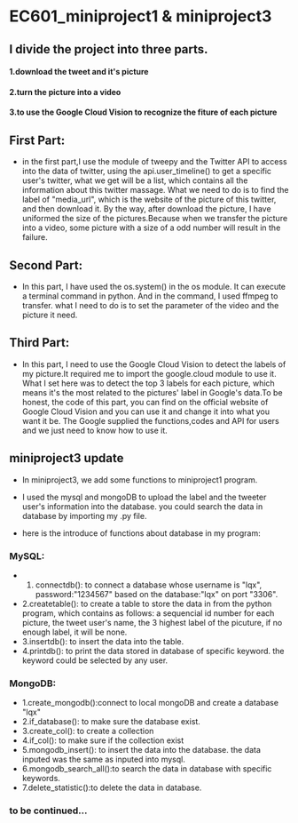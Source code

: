 # EC601_miniproject1 & miniproject3
## I divide the project into three parts.
#### 1.download the tweet and it's picture
#### 2.turn the picture into a video
#### 3.to use the Google Cloud Vision to recognize the fiture of each picture

## First Part:
- in the first part,I use the module of tweepy and the Twitter API to access into the data of twitter, using the api.user_timeline() to get a specific user's twitter, what we get will be a list, which contains all the information about this twitter massage. What we need to do is to find the label of "media_url", which is the website of the picture of this twitter, and then download it. By the way, after download the picture, I have uniformed the size of the pictures.Because when we transfer the picture into a video, some picture with a size of a odd number will result in the failure. 

## Second Part:
- In this part, I have used the os.system() in the os module. It can execute a terminal command in python. And in the command, I used ffmpeg to transfer. what I need to do is to set the parameter of the video and the picture it need.

## Third Part:
- In this part, I need to use the Google Cloud Vision to detect the labels of my picture.It required me to import the google.cloud module to use it. What I set here was to detect the top 3 labels for each picture, which means it's the most related to the pictures' label in Google's data.To be honest, the code of this part, you can find on the official website of Google Cloud Vision and you can use it and change it into what you want it be. The Google supplied the functions,codes and API for users and we just need to know how to use it.  

## miniproject3 update
- In miniproject3, we add some functions to miniproject1 program.
- I used the mysql and mongoDB to upload the label and the tweeter user's information into the database. you could search the data in database by importing my .py file.

- here is the introduce of functions about database in my program:

### MySQL:
- 1. connectdb(): to connect a database whose username is "lqx", password:"1234567" based on the database:"lqx" on port "3306".
- 2.createtable(): to create a table to store the data in from the python program, which contains as follows: a sequencial id number for each picture, the tweet user's name, the 3 highest label of the picuture, if no enough label, it will be none.
- 3.insertdb(): to insert the data into the table.
- 4.printdb(): to print the data stored in database of specific keyword. the keyword could be selected by any user.

### MongoDB:
- 1.create_mongodb():connect to local mongoDB and create a database "lqx"
- 2.if_database(): to make sure the database exist.
- 3.create_col(): to create a collection
- 4.if_col(): to make sure if the collection exist
- 5.mongodb_insert(): to insert the data into the database. the data inputed was the same as inputed into mysql.
- 6.mongodb_search_all():to search the data in database with specific keywords.
- 7.delete_statistic():to delete the data in database.

### to be continued...
